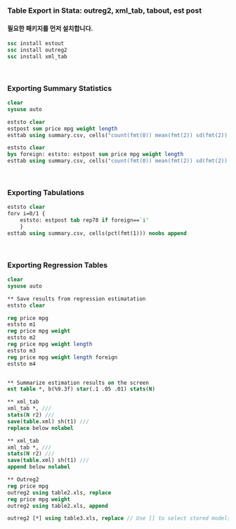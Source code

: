 ### Table Export in Stata: outreg2, xml_tab, tabout, est post

#### 필요한 패키지를 먼저 설치합니다.

```stata
ssc install estout
ssc install outreg2
ssc install xml_tab
```

<br>

### Exporting Summary Statistics

```stata
clear
sysuse auto

eststo clear
estpost sum price mpg weight length
esttab using summary.csv, cells("count(fmt(0)) mean(fmt(2)) sd(fmt(2)) min(fmt(1)) max(fmt(0))") nomtitle nonumber replace

eststo clear
bys foreign: eststo: estpost sum price mpg weight length
esttab using summary.csv, cells("count(fmt(0)) mean(fmt(2)) sd(fmt(2)) min(fmt(1)) max(fmt(0))") nomtitle nonumber append
```

<br>

### Exporting Tabulations

```stata
eststo clear
forv i=0/1 {
	eststo: estpost tab rep78 if foreign==`i'
	}
esttab using summary.csv, cells(pct(fmt(1))) noobs append
```

<br>

### Exporting Regression Tables

```stata
clear
sysuse auto

** Save results from regression estimatation
eststo clear

reg price mpg
eststo m1
reg price mpg weight
eststo m2
reg price mpg weight length
eststo m3
reg price mpg weight length foreign
eststo m4


** Summarize estimation results on the screen
est table *, b(%9.3f) star(.1 .05 .01) stats(N)

** xml_tab
xml_tab *, ///
stats(N r2) ///
save(table.xml) sh(t1) ///
replace below nolabel 

** xml_tab
xml_tab *, ///
stats(N r2) ///
save(table.xml) sh(t1) ///
append below nolabel 

** Outreg2
reg price mpg
outreg2 using table2.xls, replace
reg price mpg weight
outreg2 using table2.xls, append

outreg2 [*] using table3.xls, replace // Use [] to select stored models
```
